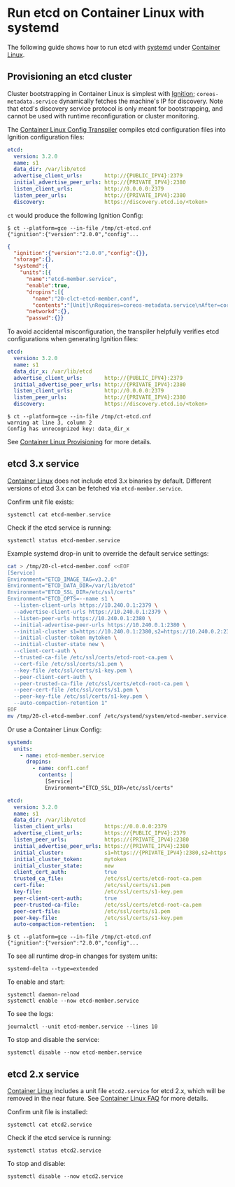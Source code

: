 # Run etcd on Container Linux with systemd

The following guide shows how to run etcd with [systemd][systemd-docs] under [Container Linux][container-linux-docs].

## Provisioning an etcd cluster

Cluster bootstrapping in Container Linux is simplest with [Ignition][container-linux-ignition]; `coreos-metadata.service` dynamically fetches the machine's IP for discovery. Note that etcd's discovery service protocol is only meant for bootstrapping, and cannot be used with runtime reconfiguration or cluster monitoring.

The [Container Linux Config Transpiler][container-linux-ct] compiles etcd configuration files into Ignition configuration files:

```yaml container-linux-config:norender
etcd:
  version: 3.2.0
  name: s1
  data_dir: /var/lib/etcd
  advertise_client_urls:       http://{PUBLIC_IPV4}:2379
  initial_advertise_peer_urls: http://{PRIVATE_IPV4}:2380
  listen_client_urls:          http://0.0.0.0:2379
  listen_peer_urls:            http://{PRIVATE_IPV4}:2380
  discovery:                   https://discovery.etcd.io/<token>
```

`ct` would produce the following Ignition Config:

```
$ ct --platform=gce --in-file /tmp/ct-etcd.cnf
{"ignition":{"version":"2.0.0","config"...
```

```json ignition-config
{
  "ignition":{"version":"2.0.0","config":{}},
  "storage":{},
  "systemd":{
    "units":[{
      "name":"etcd-member.service",
      "enable":true,
      "dropins":[{
        "name":"20-clct-etcd-member.conf",
        "contents":"[Unit]\nRequires=coreos-metadata.service\nAfter=coreos-metadata.service\n\n[Service]\nEnvironmentFile=/run/metadata/coreos\nEnvironment=\"ETCD_IMAGE_TAG=v3.1.8\"\nExecStart=\nExecStart=/usr/lib/coreos/etcd-wrapper $ETCD_OPTS \\\n  --name=\"s1\" \\\n  --data-dir=\"/var/lib/etcd\" \\\n  --listen-peer-urls=\"http://${COREOS_GCE_IP_LOCAL_0}:2380\" \\\n  --listen-client-urls=\"http://0.0.0.0:2379\" \\\n  --initial-advertise-peer-urls=\"http://${COREOS_GCE_IP_LOCAL_0}:2380\" \\\n  --advertise-client-urls=\"http://${COREOS_GCE_IP_EXTERNAL_0}:2379\" \\\n  --discovery=\"https://discovery.etcd.io/\u003ctoken\u003e\""}]}]},
      "networkd":{},
      "passwd":{}}
```

To avoid accidental misconfiguration, the transpiler helpfully verifies etcd configurations when generating Ignition files:

```yaml container-linux-config:norender
etcd:
  version: 3.2.0
  name: s1
  data_dir_x: /var/lib/etcd
  advertise_client_urls:       http://{PUBLIC_IPV4}:2379
  initial_advertise_peer_urls: http://{PRIVATE_IPV4}:2380
  listen_client_urls:          http://0.0.0.0:2379
  listen_peer_urls:            http://{PRIVATE_IPV4}:2380
  discovery:                   https://discovery.etcd.io/<token>
```

```
$ ct --platform=gce --in-file /tmp/ct-etcd.cnf
warning at line 3, column 2
Config has unrecognized key: data_dir_x
```

See [Container Linux Provisioning][container-linux-provision] for more details.

## etcd 3.x service

[Container Linux][container-linux-docs] does not include etcd 3.x binaries by default. Different versions of etcd 3.x can be fetched via `etcd-member.service`.

Confirm unit file exists:

```
systemctl cat etcd-member.service
```

Check if the etcd service is running:

```
systemctl status etcd-member.service
```

Example systemd drop-in unit to override the default service settings:

```bash
cat > /tmp/20-cl-etcd-member.conf <<EOF
[Service]
Environment="ETCD_IMAGE_TAG=v3.2.0"
Environment="ETCD_DATA_DIR=/var/lib/etcd"
Environment="ETCD_SSL_DIR=/etc/ssl/certs"
Environment="ETCD_OPTS=--name s1 \
  --listen-client-urls https://10.240.0.1:2379 \
  --advertise-client-urls https://10.240.0.1:2379 \
  --listen-peer-urls https://10.240.0.1:2380 \
  --initial-advertise-peer-urls https://10.240.0.1:2380 \
  --initial-cluster s1=https://10.240.0.1:2380,s2=https://10.240.0.2:2380,s3=https://10.240.0.3:2380 \
  --initial-cluster-token mytoken \
  --initial-cluster-state new \
  --client-cert-auth \
  --trusted-ca-file /etc/ssl/certs/etcd-root-ca.pem \
  --cert-file /etc/ssl/certs/s1.pem \
  --key-file /etc/ssl/certs/s1-key.pem \
  --peer-client-cert-auth \
  --peer-trusted-ca-file /etc/ssl/certs/etcd-root-ca.pem \
  --peer-cert-file /etc/ssl/certs/s1.pem \
  --peer-key-file /etc/ssl/certs/s1-key.pem \
  --auto-compaction-retention 1"
EOF
mv /tmp/20-cl-etcd-member.conf /etc/systemd/system/etcd-member.service.d/20-cl-etcd-member.conf
```

Or use a Container Linux Config:

```yaml container-linux-config:norender
systemd:
  units:
    - name: etcd-member.service
      dropins:
        - name: conf1.conf
          contents: |
            [Service]
            Environment="ETCD_SSL_DIR=/etc/ssl/certs"

etcd:
  version: 3.2.0
  name: s1
  data_dir: /var/lib/etcd
  listen_client_urls:          https://0.0.0.0:2379
  advertise_client_urls:       https://{PUBLIC_IPV4}:2379
  listen_peer_urls:            https://{PRIVATE_IPV4}:2380
  initial_advertise_peer_urls: https://{PRIVATE_IPV4}:2380
  initial_cluster:             s1=https://{PRIVATE_IPV4}:2380,s2=https://10.240.0.2:2380,s3=https://10.240.0.3:2380
  initial_cluster_token:       mytoken
  initial_cluster_state:       new
  client_cert_auth:            true
  trusted_ca_file:             /etc/ssl/certs/etcd-root-ca.pem
  cert-file:                   /etc/ssl/certs/s1.pem
  key-file:                    /etc/ssl/certs/s1-key.pem
  peer-client-cert-auth:       true
  peer-trusted-ca-file:        /etc/ssl/certs/etcd-root-ca.pem
  peer-cert-file:              /etc/ssl/certs/s1.pem
  peer-key-file:               /etc/ssl/certs/s1-key.pem
  auto-compaction-retention:   1
```

```
$ ct --platform=gce --in-file /tmp/ct-etcd.cnf
{"ignition":{"version":"2.0.0","config"...
```

To see all runtime drop-in changes for system units:

```
systemd-delta --type=extended
```

To enable and start:

```
systemctl daemon-reload
systemctl enable --now etcd-member.service
```

To see the logs:

```
journalctl --unit etcd-member.service --lines 10
```

To stop and disable the service:

```
systemctl disable --now etcd-member.service
```

## etcd 2.x service

[Container Linux][container-linux-docs] includes a unit file `etcd2.service` for etcd 2.x, which will be removed in the near future. See [Container Linux FAQ][container-linux-faq] for more details.

Confirm unit file is installed:

```
systemctl cat etcd2.service
```

Check if the etcd service is running:

```
systemctl status etcd2.service
```

To stop and disable:

```
systemctl disable --now etcd2.service
```

[systemd-docs]: https://github.com/systemd/systemd
[container-linux-docs]: https://coreos.com/os/docs/latest
[container-linux-faq]: https://github.com/coreos/docs/blob/master/etcd/os-faq.md
[container-linux-provision]: https://github.com/coreos/docs/blob/master/os/provisioning.md
[container-linux-ignition]: https://github.com/coreos/docs/blob/master/ignition/what-is-ignition.md
[container-linux-ct]: https://github.com/coreos/container-linux-config-transpiler
